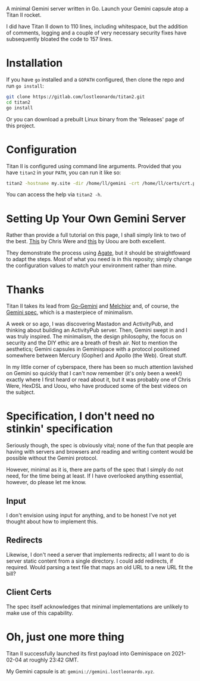 A minimal Gemini server written in Go. Launch your Gemini capsule atop a Titan II rocket.

I did have Titan II down to 110 lines, including whitespace, but the addition of comments, 
logging and a couple of very necessary security fixes have subsequently bloated the code to 157 lines. 

# Installation

If you have `go` installed and a `GOPATH` configured, then clone the repo and run `go install`:

```sh
git clone https://gitlab.com/lostleonardo/titan2.git
cd titan2
go install
```

Or you can download a prebuilt Linux binary from the 'Releases' page of this project. 

# Configuration

Titan II is configured using command line arguments. Provided that you have `titan2` in your `PATH`,
you can run it like so:

```sh
titan2 -hostname my.site -dir /home/ll/gemini -crt /home/ll/certs/crt.pem -key /home/ll/key.pem -port 1965
```

You can access the help via `titan2 -h`.

# Setting Up Your Own Gemini Server

Rather than provide a full tutorial on this page, I shall simply link to two of the best. 
[This](https://share.tube/videos/watch/4fe4e1f0-7896-4b8c-bfb8-2ff19c78d8e5) by
Chris Were and [this](https://share.tube/videos/watch/a44503e9-efdf-48ea-a30d-f5eec00214db) by Uoou are both excellent.

They demonstrate the process using [Agate](https://github.com/mbrubeck/agate), but it should be
straightfoward to adapt the steps. Most of what you need is
in this reposity; simply change the configuration values to match your environment rather than mine.

# Thanks

Titan II takes its lead from [Go-Gemini](https://git.sr.ht/~yotam/go-gemini) and
[Melchior](https://github.com/praetoriansentry/melchior) and, of course, the 
[Gemini spec](https://gemini.circumlunar.space/docs/specification.html), which is a masterpiece of minimalism.

A week or so ago, I was discovering Mastadon and ActivityPub, and thinking about building an ActivityPub
server. Then, Gemini swept in and I was truly inspired. The minimalism, the design philosophy, the focus on security
and the DIY ethic are a breath of fresh air. Not to mention the aesthetics; Gemini capsules in Geminispace with
a protocol positioned somewhere between Mercury (Gopher) and Apollo (the Web). Great stuff.

In my little corner of cyberspace, there has been so much attention lavished on Gemini so quickly
that I can't now remember (it's only been a week!) exactly where I first heard or read about it, but it was probably
one of Chris Were, HexDSL and Uoou, who have produced some of the best videos on the subject.

# Specification, I don't need no stinkin' specification

Seriously though, the spec is obviously vital; none of the fun that people are having with servers
and browsers and reading and writing content would be possible without the Gemini protocol.

However, minimal as it is, there are parts of the spec that I simply do not need, for the time being at least. If I have overlooked anything essential, however, do please let me know.

## Input

I don't envision using input for anything, and to be honest I've not yet thought about how to implement this.

## Redirects

Likewise, I don't need a server that implements redirects; all I want to do is server static content from a single directory. I could add redirects, if required. Would parsing a text file that maps an old URL to a new URL fit the bill?

## Client Certs

The spec itself acknowledges that minimal implementations are unlikely to make use of this capability.

# Oh, just one more thing

Titan II successfully launched its first payload into Geminispace on 2021-02-04 at roughly 23:42 GMT.

My Gemini capsule is at: `gemini://gemini.lostleonardo.xyz`.
